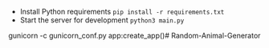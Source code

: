 


- Install Python requirements `pip install -r requirements.txt`
- Start the server for development `python3 main.py`


gunicorn -c gunicorn_conf.py app:create_app()# Random-Animal-Generator
